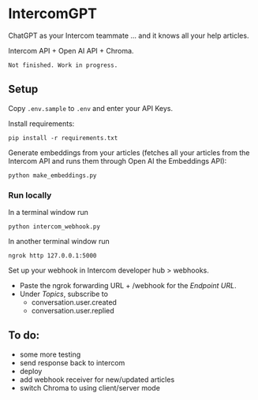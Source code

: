 # IntercomGPT

ChatGPT as your Intercom teammate ... and it knows all your help articles.

Intercom API + Open AI API + Chroma.

    Not finished. Work in progress.

## Setup

Copy `.env.sample` to `.env` and enter your API Keys.

Install requirements:

    pip install -r requirements.txt

Generate embeddings from your articles (fetches all your articles from the Intercom API and runs them through Open AI the Embeddings API):

    python make_embeddings.py

### Run locally

In a terminal window run

    python intercom_webhook.py

In another terminal window run

    ngrok http 127.0.0.1:5000

Set up your webhook in Intercom developer hub > webhooks.

- Paste the ngrok forwarding URL + /webhook for the _Endpoint URL_.
- Under _Topics_, subscribe to
  - conversation.user.created
  - conversation.user.replied

## To do:

- some more testing
- send response back to intercom
- deploy
- add webhook receiver for new/updated articles
- switch Chroma to using client/server mode
